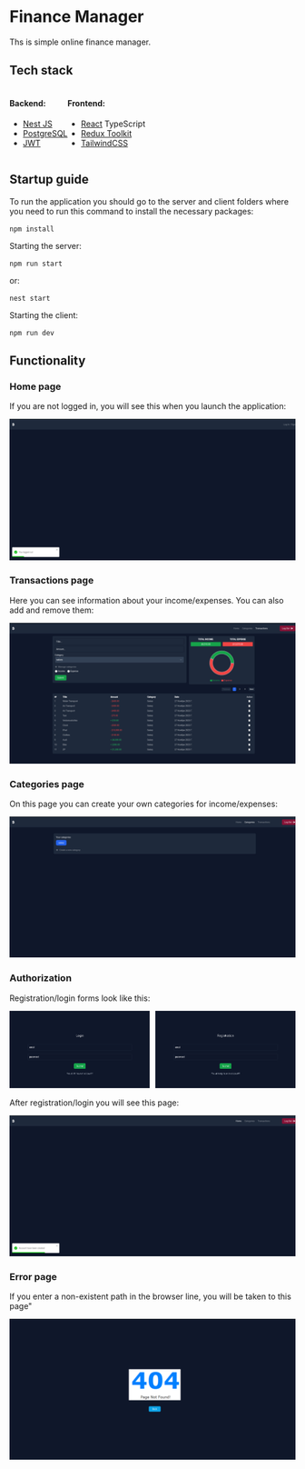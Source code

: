 # Finance Manager

Ths is simple online finance manager.

## Tech stack

<div style="display:flex;">
    <div>
        <h4>Backend:</h4>
        <ul>
            <li>
                <a href="https://nestjs.com/">Nest JS</a>
            </li>
            <li>
                <a href="https://www.postgresql.org/">PostgreSQL</a>
            </li>
            <li>
                <a href="https://jwt.io/">JWT</a>
            </li>
        </ul>
    </div>
    <div>
        <h4>Frontend:</h4>
        <ul>
            <li>
                <a href="https://react.dev/">React</a> TypeScript
            </li>
            <li>
                <a href="https://redux.js.org/">Redux Toolkit</a>
            </li>
            <li>
                <a href="https://tailwindcss.com/">TailwindCSS</a>
            </li>
        </ul>
    </div>
</div>

## Startup guide

To run the application you should go to the server and client folders where you need to run this command to install the necessary packages:
```
npm install
```

Starting the server:
```
npm run start
```
or:
```
nest start
```
Starting the client:
```
npm run dev
```

## Functionality

### Home page

If you are not logged in, you will see this when you launch the application:

<img src="./readme/home.png" alt="Home"></img>


### Transactions page

Here you can see information about your income/expenses. You can also add and remove them:

<img src="./readme/transactions.png" alt="Transactions"></img>


### Categories page

On this page you can create your own categories for income/expenses:

<img src="./readme/categories.png" alt="Categories"></img>


### Authorization

Registration/login forms look like this:

<div style="display:flex;gap:10px;">
    <div>
        <img src="./readme/login.png" alt="Login"></img>
    </div>
    <div>
        <img src="./readme/regstration.png" alt="Registration"></img>
    </div>
</div>

After registration/login you will see this page:

<img src="./readme/logged-in.png" alt="Logged in"></img>


### Error page

If you enter a non-existent path in the browser line, you will be taken to this page"

<img src="./readme/error-page.png"></img>